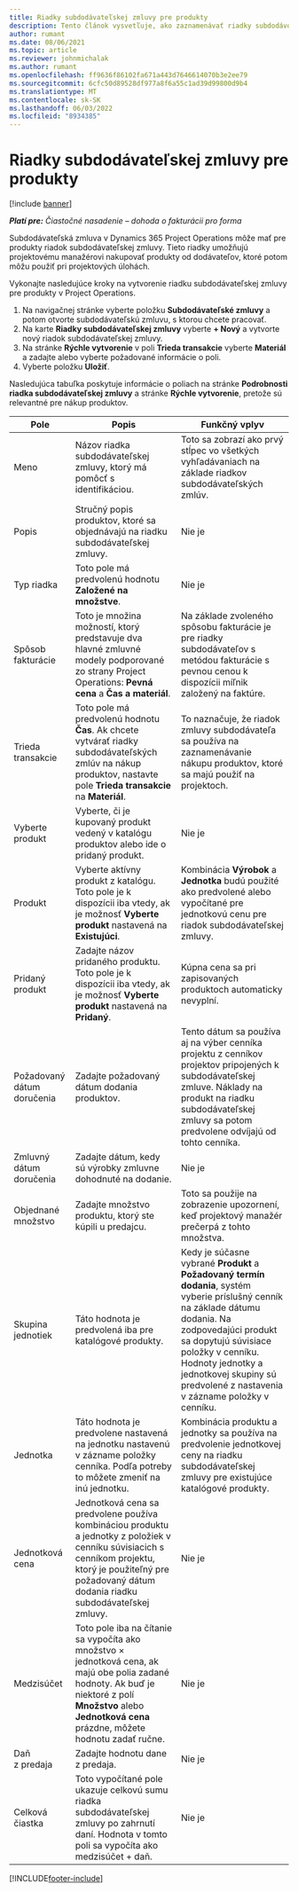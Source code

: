 ```yaml
---
title: Riadky subdodávateľskej zmluvy pre produkty
description: Tento článok vysvetľuje, ako zaznamenávať riadky subdodávok pre produkty a ako používať rôzne polia na zaznamenávanie nákupov produktov od dodávateľov.
author: rumant
ms.date: 08/06/2021
ms.topic: article
ms.reviewer: johnmichalak
ms.author: rumant
ms.openlocfilehash: ff9636f86102fa671a443d7646614070b3e2ee79
ms.sourcegitcommit: 6cfc50d89528df977a8f6a55c1ad39d99800d9b4
ms.translationtype: MT
ms.contentlocale: sk-SK
ms.lasthandoff: 06/03/2022
ms.locfileid: "8934385"
---
```

# <a name="subcontract-lines-for-products"></a>Riadky subdodávateľskej zmluvy pre produkty

[!include [banner](../../includes/dataverse-preview.md)]

_**Platí pre:** Čiastočné nasadenie – dohoda o fakturácii pro forma_

Subdodávateľská zmluva v Dynamics 365 Project Operations môže mať pre produkty riadok subdodávateľskej zmluvy. Tieto riadky umožňujú projektovému manažérovi nakupovať produkty od dodávateľov, ktoré potom môžu použiť pri projektových úlohách.

Vykonajte nasledujúce kroky na vytvorenie riadku subdodávateľskej zmluvy pre produkty v Project Operations.

1. Na navigačnej stránke vyberte položku **Subdodávateľské zmluvy** a potom otvorte subdodávateľskú zmluvu, s ktorou chcete pracovať. 
2. Na karte **Riadky subdodávateľskej zmluvy** vyberte **+ Nový** a vytvorte nový riadok subdodávateľskej zmluvy.
3. Na stránke **Rýchle vytvorenie** v poli **Trieda transakcie** vyberte **Materiál** a zadajte alebo vyberte požadované informácie o poli. 
4. Vyberte položku **Uložiť**.

Nasledujúca tabuľka poskytuje informácie o poliach na stránke **Podrobnosti riadka subdodávateľskej zmluvy** a stránke **Rýchle vytvorenie**, pretože sú relevantné pre nákup produktov.

| Pole | Popis | Funkčný vplyv|
| ----- | ----------- | ----------- |
| Meno | Názov riadka subdodávateľskej zmluvy, ktorý má pomôcť s identifikáciou. |Toto sa zobrazí ako prvý stĺpec vo všetkých vyhľadávaniach na základe riadkov subdodávateľských zmlúv.
| Popis | Stručný popis produktov, ktoré sa objednávajú na riadku subdodávateľskej zmluvy. | Nie je |
| Typ riadka | Toto pole má predvolenú hodnotu **Založené na množstve**. |Nie je |
| Spôsob fakturácie | Toto je množina možností, ktorý predstavuje dva hlavné zmluvné modely podporované zo strany Project Operations: **Pevná cena** a **Čas a materiál**. | Na základe zvoleného spôsobu fakturácie je pre riadky subdodávateľov s metódou fakturácie s pevnou cenou k dispozícii míľnik založený na faktúre. |
| Trieda transakcie |Toto pole má predvolenú hodnotu **Čas**. Ak chcete vytvárať riadky subdodávateľských zmlúv na nákup produktov, nastavte pole **Trieda transakcie** na **Materiál**.  | To naznačuje, že riadok zmluvy subdodávateľa sa používa na zaznamenávanie nákupu produktov, ktoré sa majú použiť na projektoch. |
| Vyberte produkt | Vyberte, či je kupovaný produkt vedený v katalógu produktov alebo ide o pridaný produkt. |Nie je |
| Produkt | Vyberte aktívny produkt z katalógu. Toto pole je k dispozícii iba vtedy, ak je možnosť **Vyberte produkt** nastavená na **Existujúci**. |Kombinácia **Výrobok** a **Jednotka** budú použité ako predvolené alebo vypočítané pre jednotkovú cenu pre riadok subdodávateľskej zmluvy.
| Pridaný produkt | Zadajte názov pridaného produktu. Toto pole je k dispozícii iba vtedy, ak je možnosť **Vyberte produkt** nastavená na **Pridaný**.  |Kúpna cena sa pri zapisovaných produktoch automaticky nevyplní.|
| Požadovaný dátum doručenia | Zadajte požadovaný dátum dodania produktov.| Tento dátum sa používa aj na výber cenníka projektu z cenníkov projektov pripojených k subdodávateľskej zmluve. Náklady na produkt na riadku subdodávateľskej zmluvy sa potom predvolene odvíjajú od tohto cenníka. |
| Zmluvný dátum doručenia | Zadajte dátum, kedy sú výrobky zmluvne dohodnuté na dodanie.  |Nie je|
| Objednané množstvo | Zadajte množstvo produktu, ktorý ste kúpili u predajcu.| Toto sa použije na zobrazenie upozornení, keď projektový manažér prečerpá z tohto množstva.|
| Skupina jednotiek | Táto hodnota je predvolená iba pre katalógové produkty. |Kedy je súčasne vybrané **Produkt** a **Požadovaný termín dodania**, systém vyberie príslušný cenník na základe dátumu dodania. Na zodpovedajúci produkt sa dopytujú súvisiace položky v cenníku. Hodnoty jednotky a jednotkovej skupiny sú predvolené z nastavenia v zázname položky v cenníku. |
| Jednotka | Táto hodnota je predvolene nastavená na jednotku nastavenú v zázname položky cenníka. Podľa potreby to môžete zmeniť na inú jednotku.| Kombinácia produktu a jednotky sa používa na predvolenie jednotkovej ceny na riadku subdodávateľskej zmluvy pre existujúce katalógové produkty. |
| Jednotková cena | Jednotková cena sa predvolene používa kombináciou produktu a jednotky z položiek v cenníku súvisiacich s cenníkom projektu, ktorý je použiteľný pre požadovaný dátum dodania riadku subdodávateľskej zmluvy.  |Nie je |
| Medzisúčet | Toto pole iba na čítanie sa vypočíta ako množstvo × jednotková cena, ak majú obe polia zadané hodnoty. Ak buď je niektoré z polí **Množstvo** alebo **Jednotková cena** prázdne, môžete hodnotu zadať ručne.  |Nie je |
| Daň z predaja | Zadajte hodnotu dane z predaja. |Nie je |
| Celková čiastka | Toto vypočítané pole ukazuje celkovú sumu riadka subdodávateľskej zmluvy po zahrnutí daní. Hodnota v tomto poli sa vypočíta ako medzisúčet + daň. |Nie je |


[!INCLUDE[footer-include](../../includes/footer-banner.md)]
